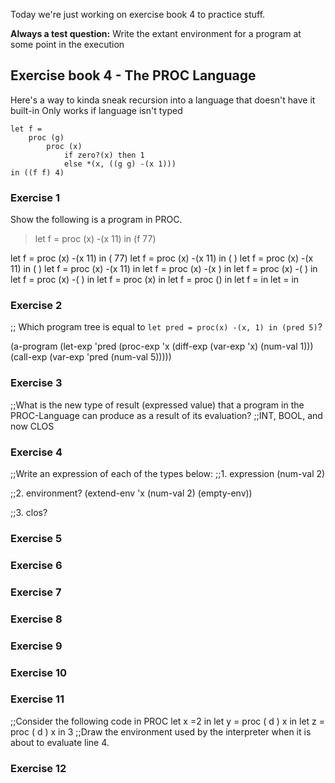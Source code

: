 Today we're just working on exercise book 4 to practice stuff.

**Always a test question:** Write the extant environment for a program at some point in the execution

## Exercise book 4 - The PROC Language


Here's a way to kinda sneak recursion into a language that doesn't
have it built-in
Only works if language isn't typed
```
let f =
    proc (g)
        proc (x)
            if zero?(x) then 1
            else *(x, ((g g) -(x 1)))
in ((f f) 4)
```


### Exercise 1
Show the following is a program in PROC.

>let f = proc (x) -(x 11) in (f 77)

let f = proc (x) -(x 11) in (<identifier> 77)
let f = proc (x) -(x 11) in (<identifier> <number>)
let f = proc (x) -(x 11) in (<expression> <expression>)
let f = proc (x) -(x 11) in <expression>
let f = proc (x) -(x <number>) in <expression>
let f = proc (x) -(<identifier> <number>) in <expression>
let f = proc (x) -(<expression> <expression>) in <expression>
let f = proc (x) <expression> in <expression>
let f = proc (<identifier>) <expression> in <expression>
let f = <expression> in <expression>
let <identifier> = <expression> in <expression>
<expression>
<program>


### Exercise 2
;; Which program tree is equal to `let pred = proc(x) -(x, 1) in (pred 5)`?

(a-program
    (let-exp 'pred
        (proc-exp 'x (diff-exp (var-exp 'x) (num-val 1)))
        (call-exp (var-exp 'pred  (num-val 5)))))

### Exercise 3
;;What is the new type of result (expressed value) that a program in the PROC-Language can produce as a result of its evaluation?
;;INT, BOOL, and now CLOS

### Exercise 4
;;Write an expression of each of the types below:
;;1. expression
(num-val 2)

;;2. environment?
(extend-env 'x (num-val 2) (empty-env))

;;3. clos?



### Exercise 5


### Exercise 6


### Exercise 7


### Exercise 8


### Exercise 9


### Exercise 10


### Exercise 11
;;Consider the following code in PROC
let x =2
in let y = proc ( d ) x
in let z = proc ( d ) x
in 3
;;Draw the environment used by the interpreter when it is about to evaluate line 4.


### Exercise 12
